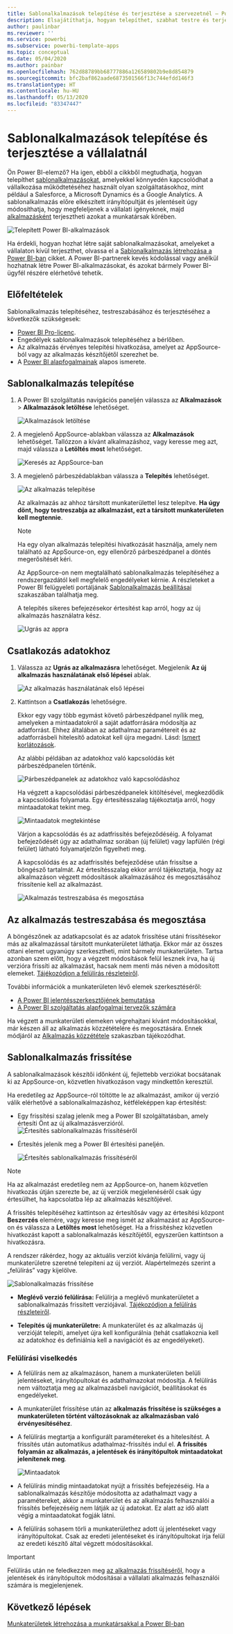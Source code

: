 ```yaml
---
title: Sablonalkalmazások telepítése és terjesztése a szervezetnél – Power BI
description: Elsajátíthatja, hogyan telepíthet, szabhat testre és terjeszthet sablonalkalmazásokat a szervezetnél a Power BI-ban.
author: paulinbar
ms.reviewer: ''
ms.service: powerbi
ms.subservice: powerbi-template-apps
ms.topic: conceptual
ms.date: 05/04/2020
ms.author: painbar
ms.openlocfilehash: 762d88789bb68777886a126589802b9e8d854879
ms.sourcegitcommit: bfc2baf862aade6873501566f13c744efdd146f3
ms.translationtype: HT
ms.contentlocale: hu-HU
ms.lasthandoff: 05/13/2020
ms.locfileid: "83347447"
---
```

# <a name="install-and-distribute-template-apps-in-your-organization"></a>Sablonalkalmazások telepítése és terjesztése a vállalatnál

Ön Power BI-elemző? Ha igen, ebből a cikkből megtudhatja, hogyan telepíthet [sablonalkalmazásokat](service-template-apps-overview.md), amelyekkel könnyedén kapcsolódhat a vállalkozása működtetéséhez használt olyan szolgáltatásokhoz, mint például a Salesforce, a Microsoft Dynamics és a Google Analytics. A sablonalkalmazás előre elkészített irányítópultját és jelentéseit úgy módosíthatja, hogy megfeleljenek a vállalati igényeknek, majd [alkalmazásként](../consumer/end-user-apps.md) terjesztheti azokat a munkatársak körében. 

![Telepített Power BI-alkalmazások](media/service-template-apps-install-distribute/power-bi-get-apps.png)

Ha érdekli, hogyan hozhat létre saját sablonalkalmazásokat, amelyeket a vállalaton kívül terjeszthet, olvassa el a [Sablonalkalmazás létrehozása a Power BI-ban](service-template-apps-create.md) cikket. A Power BI-partnerek kevés kódolással vagy anélkül hozhatnak létre Power BI-alkalmazásokat, és azokat bármely Power BI-ügyfél részére elérhetővé tehetik. 

## <a name="prerequisites"></a>Előfeltételek  

Sablonalkalmazás telepítéséhez, testreszabásához és terjesztéséhez a következők szükségesek: 

* [Power BI Pro-licenc](../fundamentals/service-self-service-signup-for-power-bi.md).
* Engedélyek sablonalkalmazások telepítéséhez a bérlőben.
* Az alkalmazás érvényes telepítési hivatkozása, amelyet az AppSource-ból vagy az alkalmazás készítőjétől szerezhet be.
* A [Power BI alapfogalmainak](../fundamentals/service-basic-concepts.md) alapos ismerete.

## <a name="install-a-template-app"></a>Sablonalkalmazás telepítése

1. A Power BI szolgáltatás navigációs paneljén válassza az **Alkalmazások** > **Alkalmazások letöltése** lehetőséget.

    ![Alkalmazások letöltése](media/service-template-apps-install-distribute/power-bi-get-apps-arrow.png)

1. A megjelenő AppSource-ablakban válassza az **Alkalmazások** lehetőséget. Tallózzon a kívánt alkalmazáshoz, vagy keresse meg azt, majd válassza a **Letöltés most** lehetőséget.

    ![Keresés az AppSource-ban](media/service-template-apps-install-distribute/power-bi-appsource.png)

1. A megjelenő párbeszédablakban válassza a **Telepítés** lehetőséget.

    ![Az alkalmazás telepítése](media/service-template-apps-install-distribute/power-install-dialog.png)
    
    Az alkalmazás az ahhoz társított munkaterülettel lesz telepítve. **Ha úgy dönt, hogy testreszabja az alkalmazást, ezt a társított munkaterületen kell megtennie**.

    > [!NOTE]
    > Ha egy olyan alkalmazás telepítési hivatkozását használja, amely nem található az AppSource-on, egy ellenőrző párbeszédpanel a döntés megerősítését kéri.
    >
    >Az AppSource-on nem megtalálható sablonalkalmazás telepítéséhez a rendszergazdától kell megfelelő engedélyeket kérnie. A részleteket a Power BI felügyeleti portáljának [Sablonalkalmazás beállításai](../admin/service-admin-portal.md#template-apps-settings) szakaszában találhatja meg.

    A telepítés sikeres befejezésekor értesítést kap arról, hogy az új alkalmazás használatra kész.

    ![Ugrás az appra](media/service-template-apps-install-distribute/power-bi-go-to-app.png)

## <a name="connect-to-data"></a>Csatlakozás adatokhoz

1. Válassza az **Ugrás az alkalmazásra** lehetőséget. Megjelenik **Az új alkalmazás használatának első lépései** ablak.

   ![Az alkalmazás használatának első lépései](media/service-template-apps-install-distribute/power-bi-template-app-get-started.png)

1. Kattintson a **Csatlakozás** lehetőségre.
    
    Ekkor egy vagy több egymást követő párbeszédpanel nyílik meg, amelyeken a mintaadatokról a saját adatforrására módosítja az adatforrást. Ehhez általában az adathalmaz paramétereit és az adatforrásbeli hitelesítő adatokat kell újra megadni. Lásd: [Ismert korlátozások](service-template-apps-overview.md#known-limitations).
    
    Az alábbi példában az adatokhoz való kapcsolódás két párbeszédpanelen történik.

   ![Párbeszédpanelek az adatokhoz való kapcsolódáshoz](media/service-template-apps-install-distribute/power-bi-template-app-connect-to-data-dialogs.png)

    Ha végzett a kapcsolódási párbeszédpanelek kitöltésével, megkezdődik a kapcsolódás folyamata. Egy értesítésszalag tájékoztatja arról, hogy mintaadatokat tekint meg.

    ![Mintaadatok megtekintése](media/service-template-apps-install-distribute/power-bi-template-app-viewing-sample-data.png)

    Várjon a kapcsolódás és az adatfrissítés befejeződéséig. A folyamat befejeződését úgy az adathalmaz sorában (új felület) vagy lapfülén (régi felület) látható folyamatjelzőn figyelheti meg.

   A kapcsolódás és az adatfrissítés befejeződése után frissítse a böngésző tartalmát. Az értesítésszalag ekkor arról tájékoztatja, hogy az alkalmazáson végzett módosítások alkalmazásához és megosztásához frissítenie kell az alkalmazást.

    ![Alkalmazás testreszabása és megosztása](media/service-template-apps-install-distribute/power-bi-template-app-customize-share.png)

## <a name="customize-and-share-the-app"></a>Az alkalmazás testreszabása és megosztása

A böngészőnek az adatkapcsolat és az adatok frissítése utáni frissítésekor más az alkalmazással társított munkaterületet láthatja. Ekkor már az összes ottani elemet ugyanúgy szerkesztheti, mint bármely munkaterületen. Tartsa azonban szem előtt, hogy a végzett módosítások felül lesznek írva, ha új verzióra frissíti az alkalmazást, hacsak nem menti más néven a módosított elemeket. [Tájékozódjon a felülírás részleteiről](#overwrite-behavior).

További információk a munkaterületen lévő elemek szerkesztéséről:
* [A Power BI jelentésszerkesztőjének bemutatása](../create-reports/service-the-report-editor-take-a-tour.md)
* [A Power BI szolgáltatás alapfogalmai tervezők számára](../fundamentals/service-basic-concepts.md)

Ha végzett a munkaterületi elemeken végrehajtani kívánt módosításokkal, már készen áll az alkalmazás közzétételére és megosztására. Ennek módjáról az [Alkalmazás közzététele](../collaborate-share/service-create-distribute-apps.md#publish-your-app) szakaszban tájékozódhat.

## <a name="update-a-template-app"></a>Sablonalkalmazás frissítése

A sablonalkalmazások készítői időnként új, fejlettebb verziókat bocsátanak ki az AppSource-on, közvetlen hivatkozáson vagy mindkettőn keresztül.

Ha eredetileg az AppSource-ról töltötte le az alkalmazást, amikor új verzió válik elérhetővé a sablonalkalmazáshoz, kétféleképpen kap értesítést:
* Egy frissítési szalag jelenik meg a Power BI szolgáltatásban, amely értesíti Önt az új alkalmazásverzióról.
  ![Értesítés sablonalkalmazás frissítéséről](media/service-template-apps-install-distribute/power-bi-new-app-version-notification-banner.png)
* Értesítés jelenik meg a Power BI értesítési paneljén.


  ![Értesítés sablonalkalmazás frissítéséről](media/service-template-apps-install-distribute/power-bi-new-app-version-notification-pane.png)

>[!NOTE]
>Ha az alkalmazást eredetileg nem az AppSource-on, hanem közvetlen hivatkozás útján szerezte be, az új verziók megjelenéséről csak úgy értesülhet, ha kapcsolatba lép az alkalmazás készítőjével.

  A frissítés telepítéséhez kattintson az értesítősáv vagy az értesítési központ **Beszerzés** elemére, vagy keresse meg ismét az alkalmazást az AppSource-on és válassza a **Letöltés most** lehetőséget. Ha a frissítéshez közvetlen hivatkozást kapott a sablonalkalmazás készítőjétől, egyszerűen kattintson a hivatkozásra.
  
  A rendszer rákérdez, hogy az aktuális verziót kívánja felülírni, vagy új munkaterületre szeretné telepíteni az új verziót. Alapértelmezés szerint a „felülírás” vagy kijelölve.

  ![Sablonalkalmazás frissítése](media/service-template-apps-install-distribute/power-bi-update-app-overwrite.png)

- **Meglévő verzió felülírása:** Felülírja a meglévő munkaterületet a sablonalkalmazás frissített verziójával. [Tájékozódjon a felülírás részleteiről](#overwrite-behavior).

- **Telepítés új munkaterületre:** A munkaterület és az alkalmazás új verzióját telepíti, amelyet újra kell konfigurálnia (tehát csatlakoznia kell az adatokhoz és definiálnia kell a navigációt és az engedélyeket).

### <a name="overwrite-behavior"></a>Felülírási viselkedés

* A felülírás nem az alkalmazáson, hanem a munkaterületen belüli jelentéseket, irányítópultokat és adathalmazokat módosítja. A felülírás nem változtatja meg az alkalmazásbeli navigációt, beállításokat és engedélyeket.
* A munkaterület frissítése után az **alkalmazás frissítése is szükséges a munkaterületen történt változásoknak az alkalmazásban való érvényesítéséhez**.
* A felülírás megtartja a konfigurált paramétereket és a hitelesítést. A frissítés után automatikus adathalmaz-frissítés indul el. **A frissítés folyamán az alkalmazás, a jelentések és irányítópultok mintaadatokat jelenítenek meg**.

  ![Mintaadatok](media/service-template-apps-install-distribute/power-bi-sample-data.png)

* A felülírás mindig mintaadatokat nyújt a frissítés befejezéséig. Ha a sablonalkalmazás készítője módosította az adathalmazt vagy a paramétereket, akkor a munkaterület és az alkalmazás felhasználói a frissítés befejezéséig nem látják az új adatokat. Ez alatt az idő alatt végig a mintaadatokat fogják látni.
* A felülírás sohasem törli a munkaterülethez adott új jelentéseket vagy irányítópultokat. Csak az eredeti jelentéseket és irányítópultokat írja felül az eredeti készítő által végzett módosításokkal.

>[!IMPORTANT]
>Felülírás után ne feledkezzen meg [az alkalmazás frissítéséről](#customize-and-share-the-app), hogy a jelentések és irányítópultok módosításai a vállalati alkalmazás felhasználói számára is megjelenjenek.

## <a name="next-steps"></a>Következő lépések

[Munkaterületek létrehozása a munkatársakkal a Power BI-ban](../collaborate-share/service-create-workspaces.md)
